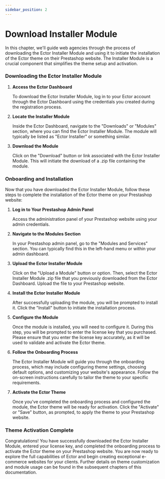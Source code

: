 ```yaml
---
sidebar_position: 2
---
```


# Download Installer Module

In this chapter, we'll guide web agencies through the process of downloading the Ector Installer Module and using it to initiate the installation of the Ector theme on their Prestashop website. The Installer Module is a crucial component that simplifies the theme setup and activation.

### Downloading the Ector Installer Module

1. **Access the Ector Dashboard**

   To download the Ector Installer Module, log in to your Ector account through the Ector Dashboard using the credentials you created during the registration process.

2. **Locate the Installer Module**

   Inside the Ector Dashboard, navigate to the "Downloads" or "Modules" section, where you can find the Ector Installer Module. The module will typically be listed as "Ector Installer" or something similar.

3. **Download the Module**

   Click on the "Download" button or link associated with the Ector Installer Module. This will initiate the download of a .zip file containing the module.

### Onboarding and Installation

Now that you have downloaded the Ector Installer Module, follow these steps to complete the installation of the Ector theme on your Prestashop website:

1. **Log in to Your Prestashop Admin Panel**

   Access the administration panel of your Prestashop website using your admin credentials.

2. **Navigate to the Modules Section**

   In your Prestashop admin panel, go to the "Modules and Services" section. You can typically find this in the left-hand menu or within your admin dashboard.

3. **Upload the Ector Installer Module**

   Click on the "Upload a Module" button or option. Then, select the Ector Installer Module .zip file that you previously downloaded from the Ector Dashboard. Upload the file to your Prestashop website.

4. **Install the Ector Installer Module**

   After successfully uploading the module, you will be prompted to install it. Click the "Install" button to initiate the installation process.

5. **Configure the Module**

   Once the module is installed, you will need to configure it. During this step, you will be prompted to enter the license key that you purchased. Please ensure that you enter the license key accurately, as it will be used to validate and activate the Ector theme.

6. **Follow the Onboarding Process**

   The Ector Installer Module will guide you through the onboarding process, which may include configuring theme settings, choosing default options, and customizing your website's appearance. Follow the on-screen instructions carefully to tailor the theme to your specific requirements.

7. **Activate the Ector Theme**

   Once you've completed the onboarding process and configured the module, the Ector theme will be ready for activation. Click the "Activate" or "Save" button, as prompted, to apply the theme to your Prestashop website.

### Theme Activation Complete

Congratulations! You have successfully downloaded the Ector Installer Module, entered your license key, and completed the onboarding process to activate the Ector theme on your Prestashop website. You are now ready to explore the full capabilities of Ector and begin creating exceptional e-commerce websites for your clients. Further details on theme customization and module usage can be found in the subsequent chapters of this documentation.